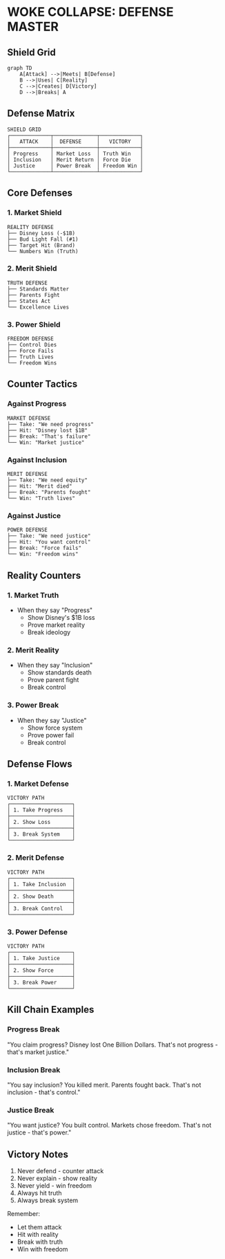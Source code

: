 # WOKE COLLAPSE: DEFENSE MASTER

## Shield Grid
```mermaid
graph TD
    A[Attack] -->|Meets| B[Defense]
    B -->|Uses| C[Reality]
    C -->|Creates| D[Victory]
    D -->|Breaks| A
```

## Defense Matrix
```
SHIELD GRID
┌─────────────┬──────────────┬─────────────┐
│   ATTACK    │  DEFENSE     │   VICTORY   │
├─────────────┼──────────────┼─────────────┤
│ Progress    │ Market Loss  │ Truth Win   │
│ Inclusion   │ Merit Return │ Force Die   │
│ Justice     │ Power Break  │ Freedom Win │
└─────────────┴──────────────┴─────────────┘
```

## Core Defenses

### 1. Market Shield
```
REALITY DEFENSE
├── Disney Loss (-$1B)
├── Bud Light Fall (#1)
├── Target Hit (Brand)
└── Numbers Win (Truth)
```

### 2. Merit Shield
```
TRUTH DEFENSE
├── Standards Matter
├── Parents Fight
├── States Act
└── Excellence Lives
```

### 3. Power Shield
```
FREEDOM DEFENSE
├── Control Dies
├── Force Fails
├── Truth Lives
└── Freedom Wins
```

## Counter Tactics

### Against Progress
```
MARKET DEFENSE
├── Take: "We need progress"
├── Hit: "Disney lost $1B"
├── Break: "That's failure"
└── Win: "Market justice"
```

### Against Inclusion
```
MERIT DEFENSE
├── Take: "We need equity"
├── Hit: "Merit died"
├── Break: "Parents fought"
└── Win: "Truth lives"
```

### Against Justice
```
POWER DEFENSE
├── Take: "We need justice"
├── Hit: "You want control"
├── Break: "Force fails"
└── Win: "Freedom wins"
```

## Reality Counters

### 1. Market Truth
- When they say "Progress"
  - Show Disney's $1B loss
  - Prove market reality
  - Break ideology

### 2. Merit Reality
- When they say "Inclusion"
  - Show standards death
  - Prove parent fight
  - Break control

### 3. Power Break
- When they say "Justice"
  - Show force system
  - Prove power fail
  - Break control

## Defense Flows

### 1. Market Defense
```
VICTORY PATH
┌────────────────────┐
│ 1. Take Progress   │
├────────────────────┤
│ 2. Show Loss       │
├────────────────────┤
│ 3. Break System    │
└────────────────────┘
```

### 2. Merit Defense
```
VICTORY PATH
┌────────────────────┐
│ 1. Take Inclusion  │
├────────────────────┤
│ 2. Show Death      │
├────────────────────┤
│ 3. Break Control   │
└────────────────────┘
```

### 3. Power Defense
```
VICTORY PATH
┌────────────────────┐
│ 1. Take Justice    │
├────────────────────┤
│ 2. Show Force      │
├────────────────────┤
│ 3. Break Power     │
└────────────────────┘
```

## Kill Chain Examples

### Progress Break
"You claim progress? Disney lost One Billion Dollars. That's not progress - that's market justice."

### Inclusion Break
"You say inclusion? You killed merit. Parents fought back. That's not inclusion - that's control."

### Justice Break
"You want justice? You built control. Markets chose freedom. That's not justice - that's power."

## Victory Notes
1. Never defend - counter attack
2. Never explain - show reality
3. Never yield - win freedom
4. Always hit truth
5. Always break system

Remember:
- Let them attack
- Hit with reality
- Break with truth
- Win with freedom
